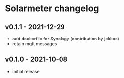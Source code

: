 # Solarmeter changelog

## v0.1.1 - 2021-12-29
* add dockerfile for Synology (contribution by jekkos)
* retain mqtt messages

## v0.1.0 - 2021-10-08
* initial release
